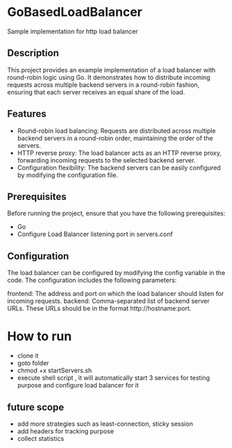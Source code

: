# GoBasedLoadBalancer

Sample implementation for http load balancer

## Description

This project provides an example implementation of a load balancer with round-robin logic using Go. It demonstrates how to distribute incoming requests across multiple backend servers in a round-robin fashion, ensuring that each server receives an equal share of the load.

## Features

- Round-robin load balancing: Requests are distributed across multiple backend servers in a round-robin order, maintaining the order of the servers.
- HTTP reverse proxy: The load balancer acts as an HTTP reverse proxy, forwarding incoming requests to the selected backend server.
- Configuration flexibility: The backend servers can be easily configured by modifying the configuration file.

## Prerequisites

Before running the project, ensure that you have the following prerequisites:

- Go
- Configure Load Balancer listening port in servers.conf


## Configuration
The load balancer can be configured by modifying the config variable in the code. The configuration includes the following parameters:

frontend: The address and port on which the load balancer should listen for incoming requests.
backend: Comma-separated list of backend server URLs. These URLs should be in the format http://hostname:port.

# How to run
- clone it
- goto folder
- chmod +x startServers.sh
- execute shell script , it will automatically start 3 services for testing purpose and configure load balancer for it


## future scope
- add more strategies such as least-connection, sticky session
- add headers for tracking purpose
- collect statistics 